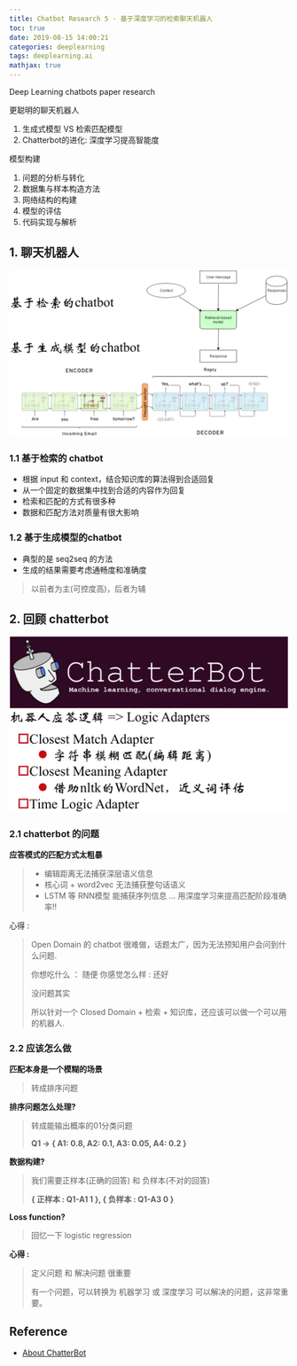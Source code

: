 ```yaml
---
title: Chatbot Research 5 - 基于深度学习的检索聊天机器人
toc: true
date: 2019-08-15 14:00:21
categories: deeplearning
tags: deeplearning.ai
mathjax: true
---
```


<script type="text/x-mathjax-config">
  MathJax.Hub.Config({
    extensions: ["tex2jax.js"],
    jax: ["input/TeX"],
    tex2jax: {
      inlineMath: [ ['$','$'], ['\\(','\\)'] ],
      displayMath: [ ['$$','$$']],
      processEscapes: true
    }
  });
</script>
<script type="text/javascript" src="https://cdn.mathjax.org/mathjax/latest/MathJax.js?config=TeX-AMS_HTML,http://myserver.com/MathJax/config/local/local.js">
</script>

Deep Learning chatbots paper research

<!-- more -->

更聪明的聊天机器人

1. 生成式模型 VS 检索匹配模型 
2. Chatterbot的进化: 深度学习提高智能度

模型构建 

1. 问题的分析与转化
2. 数据集与样本构造方法 
3. 网络结构的构建 
4. 模型的评估 
5. 代码实现与解析

## 1. 聊天机器人

<img src="/images/chatbot/chatbot-5_1.jpg" width="700" />

### 1.1 基于检索的 chatbot

- 根据 input 和 context，结合知识库的算法得到合适回复    
- 从一个固定的数据集中找到合适的内容作为回复
- 检索和匹配的方式有很多种
- 数据和匹配方法对质量有很大影响

### 1.2 基于生成模型的chatbot

- 典型的是 seq2seq 的方法
- 生成的结果需要考虑通畅度和准确度

> 以前者为主(可控度高)，后者为辅

## 2. 回顾 chatterbot

<img src="/images/chatbot/chatbot-5_2.png" width="600" />

### 2.1 chatterbot 的问题

**应答模式的匹配方式太粗暴**
  
> - 编辑距离无法捕获深层语义信息   
> - 核心词 + word2vec 无法捕获整句话语义   
> - LSTM 等 RNN模型 能捕获序列信息
>  ...
> 用深度学习来提高匹配阶段准确率!!

心得 :
  
> Open Domain 的 chatbot 很难做，话题太广，因为无法预知用户会问到什么问题. 
> 
> 你想吃什么 ： 随便
> 你感觉怎么样 : 还好
> 
> 没问题其实
> 
> 所以针对一个 Closed Domain + 检索 + 知识库，还应该可以做一个可以用的机器人.
  
### 2.2 应该怎么做

**匹配本身是一个模糊的场景**

> 转成排序问题
  
**排序问题怎么处理?**  

> 转成能输出概率的01分类问题
> 
> **Q1 -> { A1: 0.8, A2: 0.1, A3: 0.05, A4: 0.2 }**

**数据构建?**

> 我们需要正样本(正确的回答) 和 负样本(不对的回答)
> 
> **{ 正样本 : Q1-A1 1 }, { 负样本 : Q1-A3 0 }**

**Loss function?**

> 回忆一下 logistic regression

**心得 :**

> 定义问题 和 解决问题 很重要
> 
> 有一个问题，可以转换为 机器学习 或 深度学习 可以解决的问题，这非常重要。
  
## Reference

- [About ChatterBot][1]

[1]: https://chatterbot.readthedocs.io/en/stable/